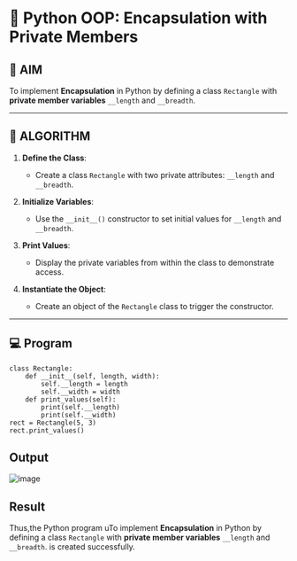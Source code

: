 # 🐍 Python OOP: Encapsulation with Private Members

## 🎯 AIM

To implement **Encapsulation** in Python by defining a class `Rectangle` with **private member variables** `__length` and `__breadth`.

---

## 🧠 ALGORITHM

1. **Define the Class**:
   - Create a class `Rectangle` with two private attributes: `__length` and `__breadth`.

2. **Initialize Variables**:
   - Use the `__init__()` constructor to set initial values for `__length` and `__breadth`.

3. **Print Values**:
   - Display the private variables from within the class to demonstrate access.

4. **Instantiate the Object**:
   - Create an object of the `Rectangle` class to trigger the constructor.

---

## 💻 Program
```
class Rectangle:
    def __init__(self, length, width):
        self.__length = length 
        self.__width = width    
    def print_values(self):
        print(self.__length)
        print(self.__width)
rect = Rectangle(5, 3)
rect.print_values()

```
## Output
![image](https://github.com/user-attachments/assets/63fc5989-f95c-4771-8490-bdff81b7eeb4)
## Result
Thus,the Python program uTo implement **Encapsulation** in Python by defining a class `Rectangle` with **private member variables** `__length` and `__breadth`.
 is created successfully.
